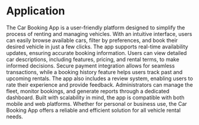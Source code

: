 # Application
The Car Booking App is a user-friendly platform designed to simplify the process of renting and managing vehicles. With an intuitive interface, users can easily browse available cars, filter by preferences, and book their desired vehicle in just a few clicks. The app supports real-time availability updates, ensuring accurate booking information. Users can view detailed car descriptions, including features, pricing, and rental terms, to make informed decisions. Secure payment integration allows for seamless transactions, while a booking history feature helps users track past and upcoming rentals. The app also includes a review system, enabling users to rate their experience and provide feedback. Administrators can manage the fleet, monitor bookings, and generate reports through a dedicated dashboard. Built with scalability in mind, the app is compatible with both mobile and web platforms. Whether for personal or business use, the Car Booking App offers a reliable and efficient solution for all vehicle rental needs. 
